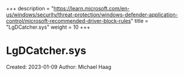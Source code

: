 +++
description = "https://learn.microsoft.com/en-us/windows/security/threat-protection/windows-defender-application-control/microsoft-recommended-driver-block-rules"
title = "LgDCatcher.sys"
weight = 10
+++

# LgDCatcher.sys

Created: 2023-01-09
Author: Michael Haag



